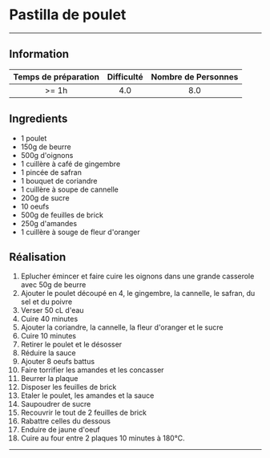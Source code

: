 # Pastilla de poulet



---

## Information

| Temps de préparation  | Difficulté    | Nombre de Personnes |
|:---------------------:|:-------------:|:-------------------:|
| >= 1h            | 4.0  | 8.0        |

## Ingredients

- 1 poulet
- 150g de beurre
- 500g d'oignons
- 1 cuillère à café de gingembre
- 1 pincée de safran
- 1 bouquet de coriandre
- 1 cuillère à soupe de cannelle
- 200g de sucre
- 10 oeufs
- 500g de feuilles de brick
- 250g d'amandes
- 1 cuillère à souge de fleur d'oranger


## Réalisation

1. Eplucher émincer et faire cuire les oignons dans une grande casserole avec 50g de beurre
1. Ajouter le poulet découpé en 4, le gingembre, la cannelle, le safran, du sel et du poivre
1. Verser 50 cL d'eau
1. Cuire 40 minutes
1. Ajouter la coriandre, la cannelle, la fleur d'oranger et le sucre
1. Cuire 10 minutes
1. Retirer le poulet et le désosser
1. Réduire la sauce
1. Ajouter 8 oeufs battus
1. Faire torrifier les amandes et les concasser
1. Beurrer la plaque
1. Disposer les feuilles de brick
1. Etaler le poulet, les amandes et la sauce
1. Saupoudrer de sucre
1. Recouvrir le tout de 2 feuilles de brick
1. Rabattre celles du dessous
1. Enduire de jaune d'oeuf
1. Cuire au four entre 2 plaques 10 minutes à 180°C.


---


